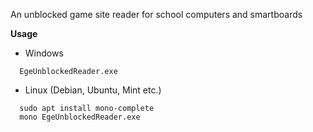 An unblocked game site reader for school computers and smartboards 

**Usage**
* Windows
```
  EgeUnblockedReader.exe
```

* Linux (Debian, Ubuntu, Mint etc.)

```
  sudo apt install mono-complete
  mono EgeUnblockedReader.exe
```
